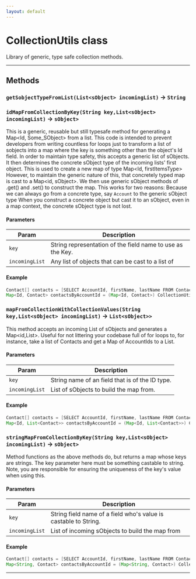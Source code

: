 ```yaml
---
layout: default
---
```

# CollectionUtils class

Library of generic, type safe collection methods.

---
## Methods
### `getSobjectTypeFromList(List<sObject> incomingList)` → `String`
### `idMapFromCollectionByKey(String key,List<sObject> incomingList)` → `sObject>`

This is a generic, reusable but still typesafe method for generating a Map<Id, Some_SObject> from a list. This code is intended to prevent developers from writing countless for loops just to transform a list of sobjects into a map where the key is something other than the object's Id field. In order to maintain type safety, this accepts a generic list of sObjects. It then determines the concrete sObject type of the incoming lists' first object. This is used to create a new map of type Map<Id, firstItemsType> However, to maintain the generic nature of this, that concretely typed map is cast to a Map<id, sObject>. We then use generic sObject methods of .get() and .set() to construct the map. This works for two reasons: Because we can always go from a concrete type, say `Account` to the generic sObject type When you construct a concrete object but cast it to an sObject, even in a map context, the concrete sObject type is not lost.

#### Parameters
|Param|Description|
|-----|-----------|
|`key` |  String representation of the field name to use as the Key. |
|`incomingList` |  Any list of objects that can be cast to a list of |

#### Example
```java
Contact[] contacts = [SELECT AccountId, firstName, lastName FROM Contact LIMIT 50];
Map<Id, Contact> contactsByAccountId = (Map<Id, Contact>) CollectionUtils.idMapFromCollectionByKey('accountId', contacts);
```

### `mapFromCollectionWithCollectionValues(String key,List<sObject> incomingList)` → `List<sObject>>`

This method accepts an incoming List of sObjects and generates a Map<id,List<sObject>>. Useful for not littering your codebase full of for loops to, for instance, take a list of Contacts and get a Map of AccountIds to a List<Contacts>.

#### Parameters
|Param|Description|
|-----|-----------|
|`key` |           String name of an field that is of the ID type. |
|`incomingList` |  List of sObjects to build the map from. |

#### Example
```java
Contact[] contacts = [SELECT AccountId, firstName, lastName FROM Contact LIMIT 50];
Map<Id, List<Contact>> contactsByAccountId = (Map<Id, List<Contact>>) CollectionUtils.idMapFromCollectionByKey('accountId', contacts);
```

### `stringMapFromCollectionByKey(String key,List<sObject> incomingList)` → `sObject>`

Method functions as the above methods do, but returns a map whose keys are strings. The key parameter here must be something castable to string. Note, you are responsible for ensuring the uniqueness of the key's value when using this.

#### Parameters
|Param|Description|
|-----|-----------|
|`key` |           String field name of a field who's value is castable to String. |
|`incomingList` |  List of incoming sObjects to build the map from |

#### Example
```java
Contact[] contacts = [SELECT AccountId, firstName, lastName FROM Contact LIMIT 50];
Map<String, Contact> contactsByAccountId = (Map<String, Contact>) CollectionUtils.StringMapFromCollectionByKey('shippingStreet', contacts);
```

---
